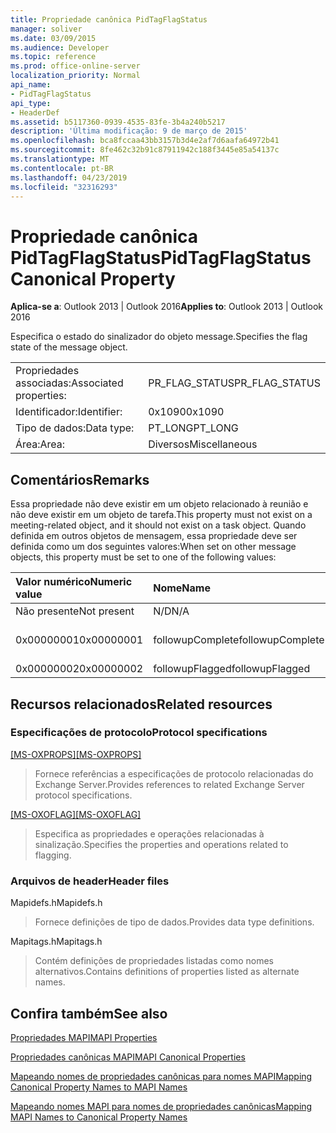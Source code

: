 ```yaml
---
title: Propriedade canônica PidTagFlagStatus
manager: soliver
ms.date: 03/09/2015
ms.audience: Developer
ms.topic: reference
ms.prod: office-online-server
localization_priority: Normal
api_name:
- PidTagFlagStatus
api_type:
- HeaderDef
ms.assetid: b5117360-0939-4535-83fe-3b4a240b5217
description: 'Última modificação: 9 de março de 2015'
ms.openlocfilehash: bca8fccaa43bb3157b3d4e2af7d6aafa64972b41
ms.sourcegitcommit: 8fe462c32b91c87911942c188f3445e85a54137c
ms.translationtype: MT
ms.contentlocale: pt-BR
ms.lasthandoff: 04/23/2019
ms.locfileid: "32316293"
---
```

# <a name="pidtagflagstatus-canonical-property"></a><span data-ttu-id="64d1f-103">Propriedade canônica PidTagFlagStatus</span><span class="sxs-lookup"><span data-stu-id="64d1f-103">PidTagFlagStatus Canonical Property</span></span>

  
  
<span data-ttu-id="64d1f-104">**Aplica-se a**: Outlook 2013 | Outlook 2016</span><span class="sxs-lookup"><span data-stu-id="64d1f-104">**Applies to**: Outlook 2013 | Outlook 2016</span></span> 
  
<span data-ttu-id="64d1f-105">Especifica o estado do sinalizador do objeto message.</span><span class="sxs-lookup"><span data-stu-id="64d1f-105">Specifies the flag state of the message object.</span></span>
  
|||
|:-----|:-----|
|<span data-ttu-id="64d1f-106">Propriedades associadas:</span><span class="sxs-lookup"><span data-stu-id="64d1f-106">Associated properties:</span></span>  <br/> |<span data-ttu-id="64d1f-107">PR_FLAG_STATUS</span><span class="sxs-lookup"><span data-stu-id="64d1f-107">PR_FLAG_STATUS</span></span>  <br/> |
|<span data-ttu-id="64d1f-108">Identificador:</span><span class="sxs-lookup"><span data-stu-id="64d1f-108">Identifier:</span></span>  <br/> |<span data-ttu-id="64d1f-109">0x1090</span><span class="sxs-lookup"><span data-stu-id="64d1f-109">0x1090</span></span>  <br/> |
|<span data-ttu-id="64d1f-110">Tipo de dados:</span><span class="sxs-lookup"><span data-stu-id="64d1f-110">Data type:</span></span>  <br/> |<span data-ttu-id="64d1f-111">PT_LONG</span><span class="sxs-lookup"><span data-stu-id="64d1f-111">PT_LONG</span></span>  <br/> |
|<span data-ttu-id="64d1f-112">Área:</span><span class="sxs-lookup"><span data-stu-id="64d1f-112">Area:</span></span>  <br/> |<span data-ttu-id="64d1f-113">Diversos</span><span class="sxs-lookup"><span data-stu-id="64d1f-113">Miscellaneous</span></span>  <br/> |
   
## <a name="remarks"></a><span data-ttu-id="64d1f-114">Comentários</span><span class="sxs-lookup"><span data-stu-id="64d1f-114">Remarks</span></span>

<span data-ttu-id="64d1f-115">Essa propriedade não deve existir em um objeto relacionado à reunião e não deve existir em um objeto de tarefa.</span><span class="sxs-lookup"><span data-stu-id="64d1f-115">This property must not exist on a meeting-related object, and it should not exist on a task object.</span></span> <span data-ttu-id="64d1f-116">Quando definida em outros objetos de mensagem, essa propriedade deve ser definida como um dos seguintes valores:</span><span class="sxs-lookup"><span data-stu-id="64d1f-116">When set on other message objects, this property must be set to one of the following values:</span></span>
  
|<span data-ttu-id="64d1f-117">**Valor numérico**</span><span class="sxs-lookup"><span data-stu-id="64d1f-117">**Numeric value**</span></span>|<span data-ttu-id="64d1f-118">**Nome**</span><span class="sxs-lookup"><span data-stu-id="64d1f-118">**Name**</span></span>|<span data-ttu-id="64d1f-119">**Descrição**</span><span class="sxs-lookup"><span data-stu-id="64d1f-119">**Description**</span></span>|
|:-----|:-----|:-----|
|<span data-ttu-id="64d1f-120">Não presente</span><span class="sxs-lookup"><span data-stu-id="64d1f-120">Not present</span></span>  <br/> |<span data-ttu-id="64d1f-121">N/D</span><span class="sxs-lookup"><span data-stu-id="64d1f-121">N/A</span></span>  <br/> |<span data-ttu-id="64d1f-122">Unflagged</span><span class="sxs-lookup"><span data-stu-id="64d1f-122">Unflagged</span></span>  <br/> |
|<span data-ttu-id="64d1f-123">0x00000001</span><span class="sxs-lookup"><span data-stu-id="64d1f-123">0x00000001</span></span>  <br/> |<span data-ttu-id="64d1f-124">followupComplete</span><span class="sxs-lookup"><span data-stu-id="64d1f-124">followupComplete</span></span>  <br/> |<span data-ttu-id="64d1f-125">Sinalizado concluído</span><span class="sxs-lookup"><span data-stu-id="64d1f-125">Flagged complete</span></span>  <br/> |
|<span data-ttu-id="64d1f-126">0x00000002</span><span class="sxs-lookup"><span data-stu-id="64d1f-126">0x00000002</span></span>  <br/> |<span data-ttu-id="64d1f-127">followupFlagged</span><span class="sxs-lookup"><span data-stu-id="64d1f-127">followupFlagged</span></span>  <br/> |<span data-ttu-id="64d1f-128">Sinalizado</span><span class="sxs-lookup"><span data-stu-id="64d1f-128">Flagged</span></span>  <br/> |
   
## <a name="related-resources"></a><span data-ttu-id="64d1f-129">Recursos relacionados</span><span class="sxs-lookup"><span data-stu-id="64d1f-129">Related resources</span></span>

### <a name="protocol-specifications"></a><span data-ttu-id="64d1f-130">Especificações de protocolo</span><span class="sxs-lookup"><span data-stu-id="64d1f-130">Protocol specifications</span></span>

<span data-ttu-id="64d1f-131">[[MS-OXPROPS]](https://msdn.microsoft.com/library/f6ab1613-aefe-447d-a49c-18217230b148%28Office.15%29.aspx)</span><span class="sxs-lookup"><span data-stu-id="64d1f-131">[[MS-OXPROPS]](https://msdn.microsoft.com/library/f6ab1613-aefe-447d-a49c-18217230b148%28Office.15%29.aspx)</span></span>
  
> <span data-ttu-id="64d1f-132">Fornece referências a especificações de protocolo relacionadas do Exchange Server.</span><span class="sxs-lookup"><span data-stu-id="64d1f-132">Provides references to related Exchange Server protocol specifications.</span></span>
    
<span data-ttu-id="64d1f-133">[[MS-OXOFLAG]](https://msdn.microsoft.com/library/f1e50be4-ed30-4c2a-b5cb-8ff3aaaf9b91%28Office.15%29.aspx)</span><span class="sxs-lookup"><span data-stu-id="64d1f-133">[[MS-OXOFLAG]](https://msdn.microsoft.com/library/f1e50be4-ed30-4c2a-b5cb-8ff3aaaf9b91%28Office.15%29.aspx)</span></span>
  
> <span data-ttu-id="64d1f-134">Especifica as propriedades e operações relacionadas à sinalização.</span><span class="sxs-lookup"><span data-stu-id="64d1f-134">Specifies the properties and operations related to flagging.</span></span>
    
### <a name="header-files"></a><span data-ttu-id="64d1f-135">Arquivos de header</span><span class="sxs-lookup"><span data-stu-id="64d1f-135">Header files</span></span>

<span data-ttu-id="64d1f-136">Mapidefs.h</span><span class="sxs-lookup"><span data-stu-id="64d1f-136">Mapidefs.h</span></span>
  
> <span data-ttu-id="64d1f-137">Fornece definições de tipo de dados.</span><span class="sxs-lookup"><span data-stu-id="64d1f-137">Provides data type definitions.</span></span>
    
<span data-ttu-id="64d1f-138">Mapitags.h</span><span class="sxs-lookup"><span data-stu-id="64d1f-138">Mapitags.h</span></span>
  
> <span data-ttu-id="64d1f-139">Contém definições de propriedades listadas como nomes alternativos.</span><span class="sxs-lookup"><span data-stu-id="64d1f-139">Contains definitions of properties listed as alternate names.</span></span>
    
## <a name="see-also"></a><span data-ttu-id="64d1f-140">Confira também</span><span class="sxs-lookup"><span data-stu-id="64d1f-140">See also</span></span>



[<span data-ttu-id="64d1f-141">Propriedades MAPI</span><span class="sxs-lookup"><span data-stu-id="64d1f-141">MAPI Properties</span></span>](mapi-properties.md)
  
[<span data-ttu-id="64d1f-142">Propriedades canônicas MAPI</span><span class="sxs-lookup"><span data-stu-id="64d1f-142">MAPI Canonical Properties</span></span>](mapi-canonical-properties.md)
  
[<span data-ttu-id="64d1f-143">Mapeando nomes de propriedades canônicas para nomes MAPI</span><span class="sxs-lookup"><span data-stu-id="64d1f-143">Mapping Canonical Property Names to MAPI Names</span></span>](mapping-canonical-property-names-to-mapi-names.md)
  
[<span data-ttu-id="64d1f-144">Mapeando nomes MAPI para nomes de propriedades canônicas</span><span class="sxs-lookup"><span data-stu-id="64d1f-144">Mapping MAPI Names to Canonical Property Names</span></span>](mapping-mapi-names-to-canonical-property-names.md)

